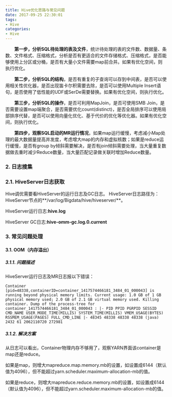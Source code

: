 ```yaml
---
title: Hive优化思路与常见问题
date: 2017-09-25 22:30:01
tags:
- Hive
categories: 
- Hive
---
```



&emsp;&emsp;**第一步，分析SQL待处理的表及文件**，统计待处理的表的文件数、数据量、条数、文件格式、压缩格式，分析是否有更适合的文件存储格式、压缩格式，是否能够使用上分区或分桶，是否有大量小文件需要map前合并。如果有优化空间，则执行优化。

&emsp;&emsp;**第二步，分析SQL的结构**，是否有重复的子查询可以存到中间表，是否可以使用相关性优化器，是否出现笛卡尔积需要去除，是否可以使用Multiple Insert语句，是否使用了低性能的UDF或SerDe需要替换。如果有优化空间，则执行优化。

&emsp;&emsp;**第三步，分析SQL的操作**，是否可利用MapJoin，是否可使用SMB Join，是否需要设置map端聚合，是否需要优化count(distinct)，是否全局排序可以使用局部排序代替，是否可以使用向量化优化、基于代价的优化等优化器。如果有优化空间，则执行优化。

&emsp;&emsp;**第四步，观察SQL启动的MR运行情况**，如果map运行缓慢，考虑减小Map处理的最大数据量提高并发度，考虑增大map的内存和虚拟核数；如果是reduce运行缓慢，是否有group by倾斜需要解决，是否有join倾斜需要处理，当大量重复数据做去重时减少Reduce数量，当大量匹配记录做关联时增加Reduce数量。

### 2. 日志搜集 
### 2.1. HiveServer日志获取

Hive调优需要看HiveServer的运行日志及GC日志。
HiveServer日志路径为：HiveServer节点的**/var/log/Bigdata/hive/hiveserver/**。

HiveServer运行日志:**hive.log**

HiveServer GC日志:**hive-omm-gc.log.0.current**



### 3. 常见问题处理

#### 3.1. OOM（内存溢出）
##### 3.1.1. 问题描述
HiveServer运行日志及MR日志报以下错误：

```
Container [pid=48338,containerID=container_1417574466181_3484_01_000043] is running beyond physical memory limits. Current usage: 1.0 GB of 1 GB physical memory used; 2.0 GB of 2.1 GB virtual memory used. Killing container. Dump of the process-tree for container_1417574466181_3484_01_000043 : |- PID PPID PGRPID SESSID CMD_NAME USER_MODE_TIME(MILLIS) SYSTEM_TIME(MILLIS) VMEM_USAGE(BYTES) RSSMEM_USAGE(PAGES) FULL_CMD_LINE |- 48345 48338 48338 48338 (java) 2432 61 2062110720 272981
```
##### 3.1.2. 解决方案

从日志可以看出，Container物理内存不够用了，观察YARN界面该container是map还是reduce。

如果是map，则增大mapreduce.map.memory.mb的设置，如设置成6144（默认值为4096），但不能超过yarn.scheduler.maximum-allocation-mb的值。

如果是reduce，则增大mapreduce.reduce.memory.mb的设置，如设置成6144（默认值为4096），但不能超过yarn.scheduler.maximum-allocation-mb的值。

